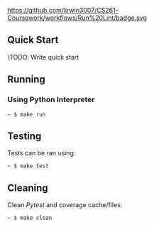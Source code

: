 https://github.com/lirwin3007/CS261-Coursework/workflows/Run%20Lint/badge.svg

## Quick Start
\\TODO: Write quick start

## Running

### Using Python Interpreter
```shell
~ $ make run
```

## Testing

Tests can be ran using:

```console
~ $ make test
```

## Cleaning

Clean _Pytest_ and coverage cache/files:

```console
~ $ make clean
```
